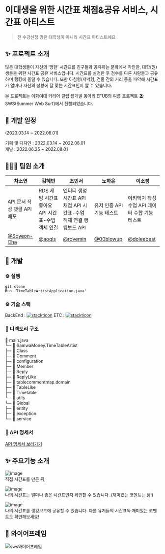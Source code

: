 # 이대생을 위한 시간표 채점&공유 서비스, 시간표 아티스트
>전 수강신청 망한 대학생이 아니라 시간표 아티스트에요

## ✨ 프로젝트 소개  
많은 대학생들이 자신의 ‘망한’ 시간표를 친구들과 공유하는 문화에서 착안한, 대학(원)생들을 위한 시간표 공유 서비스입니다. 시간표를 설정한 후 점수를 다른 사람들과 공유하며 랭킹에 올릴 수 있습니다. 또한 아침형/저녁형, 건물 간의 거리 등을 파악해 시간표가 얼마나 자신의 성향에 잘 맞는 시간표인지 알 수 있습니다.  

본 프로젝트는 이화여대 커리어 클럽 웹개발 동아리 EFUB의 여름 프로젝트 🏖SWS(Summer Web Surf)에서 진행되었습니다.  



## 📅 개발 일정  
(2023.03.14 ~ 2022.08.01)  

기획 및 디자인 : 2022.03.14 ~ 2022.08.01  
개발 : 2022.06.25 ~ 2022.08.01  



## 👩🏻‍💻 팀원 소개
| 차소연 | 김혜빈 | 조민서 | 노하은 | 이소정 |
| ------ | ----- | ------- |------ | --------|
|    API 문서 작성  댓글 API  배포     |    RDS 세팅  시간표 좋아요 API  시간표-수업 객체 연결    |    엔티티 생성  시간표 API  채점 API   시간표-수업 객체 연결  랭킹보드 API    |   유저 인증 API  기능 테스트    |    아키텍처 작성  수업 API  데이터 수합  기능 테스트    | 
| [@Soyeon-Cha](https://github.com/Soyeon-Cha) | [@aoqls](https://github.com/aoqlsdl) |[@rovemin](https://github.com/rovemin)|[@00blowup](https://github.com/00blowup)|[@doleebest](https://github.com/doleebest)|



## 🔨 개발

### ⚙ 실행
```
git clone
Run 'TimeTableArtistApplication.java'
```


### ⚙ 기술 스택   
BackEnd : [![stackticon](https://firebasestorage.googleapis.com/v0/b/stackticon-81399.appspot.com/o/images%2F1690728904583?alt=media&token=1bdd62e7-2d31-491e-946f-cb99a55253d4)](https://github.com/msdio/stackticon)
ETC : [![stackticon](https://firebasestorage.googleapis.com/v0/b/stackticon-81399.appspot.com/o/images%2F1690728945370?alt=media&token=d93e7ef0-de51-4f97-b096-d2932ce66cce)](https://github.com/msdio/stackticon)


### 📁 디렉토리 구조
📂 main.java  
└─ 📂 SamwaMoney.TimeTableArtist  
    ├─ 📂 Class  
    ├─ 📂 Comment  
    ├─ 📂 configuration  
    ├─ 📂 Member  
    ├─ 📂 Reply  
    ├─ 📂 ReplyLike  
    ├─ 📂 tablecommentmap.domain  
    ├─ 📂 TableLike  
    ├─ 📂 Timetable  
    └─ 📂 utils  
└─ 📂 Global  
    ├─ 📂 entity  
    ├─ 📂 exception  
    └─ 📂 service  


### 📁 API 명세서
[API 명세서 보러가기](https://www.notion.so/efub/7e4579a752c644a9be9d06e87eb8f1fc?v=451697bb988e49d884664e23687ff2f6&pvs=4)  




## ✨ 주요기능 소개 
![image](https://github.com/SamwaMoney/Timetable-Artist-back/assets/90204371/189dcc83-47a6-4393-b1c1-f266a8e1f50d)    
직접 시간표를 만든 뒤,  

![image](https://github.com/SamwaMoney/Timetable-Artist-back/assets/90204371/72461b1f-13ca-4a42-b222-10370afc3d64)  
나의 시간표는 얼마나 좋은 시간표인지 확인할 수 있습니다. (재미있는 코멘트는 덤!)  

![image](https://github.com/SamwaMoney/Timetable-Artist-back/assets/90204371/9729b44d-d0a8-488f-828b-d67ccea9b8c3)  
나의 시간표를 랭킹보드에 공유할 수 있습니다. 다른 유저들의 시간표와 재미있는 코멘트도 확인해보세요!     



## 📲 와이어프레임    
![sws와이어프레임](https://github.com/SamwaMoney/Timetable-Artist-back/assets/90204371/47b0a2cb-b9bf-435c-bbb2-308a49924a86)
